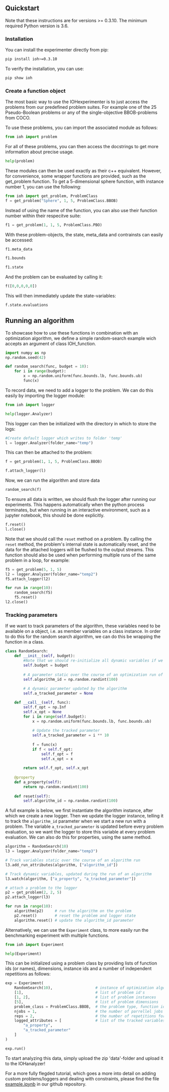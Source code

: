 ## Quickstart

Note that these instructions are for versions >= 0.3.10. The minimum required Python version is 3.6.

### Installation

You can install the experimenter directly from pip:

```bash
pip install ioh>=0.3.10
```

To verify the installation, you can use:

```bash
pip show ioh
```

### Create a function object

The most basic way to use the IOHexperimenter is to just access the problems from our predefined problem suites. For example one of the 25 Pseudo-Boolean problems or any of the single-objective BBOB-problems from COCO.

To use these problems, you can import the associated module as follows:

```python
from ioh import problem
```

For all of these problems, you can then access the docstrings to get more information about precise usage.

```python
help(problem)
```

These modules can then be used exactly as their c++ equivalent. However, for convenience, some wrapper functions are provided, such as the get_problem function.
To get a 5-dimensional sphere function, with instance number 1, you can use the following:

```python
from ioh import get_problem, ProblemClass
f = get_problem("Sphere", 1, 5, ProblemClass.BBOB)
```

Instead of using the name of the function, you can also use their function number within their respecitve suite:

```python
f1 = get_problem(1, 1, 5, ProblemClass.PBO)
```

With these problem-objects, the state, meta_data and contrainsts can easily be accessed:

```python
f1.meta_data
```

```python
f1.bounds
```

```python
f1.state
```

And the problem can be evaluated by calling it:

```python
f([0,0,0,0,0])
```

This will then immediately update the state-variables:

```python
f.state.evaluations
```

## Running an algorithm

To showcase how to use these functions in combination with an optimization algorithm, we define a simple random-search example wich accepts an argument of class IOH_function.

```python
import numpy as np
np.random.seed(42)
```

```python
def random_search(func, budget = 10):
    for i in range(budget):
        x = np.random.uniform(func.bounds.lb, func.bounds.ub)
        func(x)
```

To record data, we need to add a logger to the problem. We can do this easily by importing the logger module:

```python
from ioh import logger
```

```python
help(logger.Analyzer)
```

This logger can then be initialized with the directory in which to store the logs:

```python
#Create default logger which writes to folder 'temp'
l = logger.Analyzer(folder_name="temp")
```

This can then be attached to the problem:

```python
f = get_problem(1, 1, 5, ProblemClass.BBOB)
```

```python
f.attach_logger(l)
```

Now, we can run the algorithm and store data

```python
random_search(f)
```

To ensure all data is written, we should flush the logger after running our experiments. This happens automatically when the python process terminates, but when running in an interactive environment, such as a jupyter notebook, this should be done explicitly.

```python
f.reset()
l.close()
```

Note that we should call the `reset` method on a problem. By calling the `reset` method, the problem's internal state is automatically reset, and the data for the attached loggers will be flushed to the output streams. This function should also be used when performing multiple runs of the same problem in a loop, for example:

```python
f5 = get_problem(5, 1, 5)
l2 = logger.Analyzer(folder_name="temp2")
f5.attach_logger(l2)

for run in range(10):    
    random_search(f5)
    f5.reset()
l2.close()
```

### Tracking parameters

If we want to track parameters of the algorithm, these variables need to be available on a object, i.e. as member variables on a class instance. In order to do this for the random search algorithm, we can do this be wrapping the function in a class.

```python
class RandomSearch:
    def __init__(self, budget):
        #Note that we should re-initialize all dynamic variables if we want to run the same algorithm multiple times
        self.budget = budget
        
        # A parameter static over the course of an optimization run of an algorithm
        self.algorithm_id = np.random.randint(100) 
        
        # A dynamic parameter updated by the algorithm 
        self.a_tracked_parameter = None

    def __call__(self, func):
        self.f_opt = np.Inf
        self.x_opt = None
        for i in range(self.budget):
            x = np.random.uniform(func.bounds.lb, func.bounds.ub)
            
            # Update the tracked parameter
            self.a_tracked_parameter = i ** 10 
            
            f = func(x)
            if f < self.f_opt:
                self.f_opt = f
                self.x_opt = x
            
        return self.f_opt, self.x_opt
    
    @property
    def a_property(self):
        return np.random.randint(100)
        
    def reset(self):
        self.algorithm_id = np.random.randint(100) 
```

A full example is below, we first instantiate the algorithm instance, after which we create a new logger. Then we update the logger instance, telling it to track the `algorithm_id` parameter when we start a new run with a problem. The variable `a_tracked_parameter` is updated before every problem evaluation, so we want the logger to store this variable at every problem evaluation. We can also do this for properties, using the same method.

```python
algorithm = RandomSearch(10)
l3 = logger.Analyzer(folder_name="temp3")

# Track variables static over the course of an algorithm run
l3.add_run_attributes(algorithm, ["algorithm_id"])

# Track dynamic variables, updated during the run of an algorithm
l3.watch(algorithm, ["a_property", "a_tracked_parameter"])

# attach a problem to the logger
p2 = get_problem(2, 2, 5)
p2.attach_logger(l3)

for run in range(10):
    algorithm(p2)     # run the algorithm on the problem
    p2.reset()        # reset the problem and logger state  
    algorithm.reset() # update the algorithm_id parameter
```

Alternatively, we can use the `Experiment` class, to more easily run the benchmarking experiment with multiple functions.

```python
from ioh import Experiment
```

```python
help(Experiment)
```

This can be initialized using a problem class by providing lists of function ids (or names), dimensions, instance ids and a number of independent repetitions as follows:

```python
exp = Experiment(
    RandomSearch(10),                   # instance of optimization algorithm
    [1],                                # list of problem id's
    [1, 2],                             # list of problem instances
    [5],                                # list of problem dimensions
    problem_class = ProblemClass.BBOB,  # the problem type, function ids should correspond to problems of this type
    njobs = 1,                          # the number of parrellel jobs for running this experiment
    reps = 2,                           # the number of repetitions for each (id x instance x dim)
    logged_attributes = [               # list of the tracked variables, must be available on the algorithm instance (RandomSearch)
        "a_property", 
        "a_tracked_parameter"
    ]                      
)
```

```python
exp.run()
```

To start analyzing this data, simply upload the zip 'data'-folder and upload it to the IOHanalyzer!

For a more fully flegded tutorial, which goes a more into detail on adding custom problems/loggers and dealing with constraints,
please find the file [example.ipynb](https://github.com/IOHprofiler/IOHexperimenter/blob/master/example/tutorial.ipynb) in our github repository.
